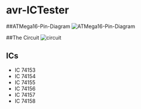 # avr-ICTester

##ATMega16-Pin-Diagram
![ATMega16-Pin-Diagram](https://user-images.githubusercontent.com/96683697/158787572-8a9be49f-86cd-418b-9b2c-6d528c74703b.png)


##The Circuit
![circuit](https://user-images.githubusercontent.com/96683697/158787664-815adff5-0c58-49ac-8024-f5239cb6223a.jpg)

## ICs
- IC 74153
- IC 74154
- IC 74155
- IC 74156
- IC 74157
- IC 74158
